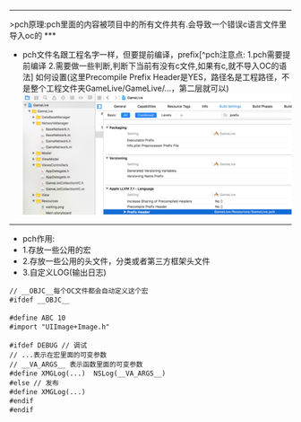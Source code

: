 <hr>
>pch原理:pch里面的内容被项目中的所有文件共有.会导致一个错误c语言文件里导入oc的
***

- pch文件名跟工程名字一样，但要提前编译，prefix[^pch注意点: 1.pch需要提前编译  2.需要做一些判断,判断下当前有没有c文件,如果有c,就不导入OC的语法]
如何设置(这里Precompile Prefix Header是YES，路径名是工程路径，不是整个工程文件夹GameLive/GameLive/...，第二层就可以)
![](/assets/pch文件文件路径设置生效.png)
***
- pch作用:
 - 1.存放一些公用的宏
 - 2.存放一些公用的头文件，分类或者第三方框架头文件  
 - 3.自定义LOG(输出日志)
 
```
// __OBJC__每个OC文件都会自动定义这个宏
#ifdef __OBJC__

#define ABC 10
#import "UIImage+Image.h"

#ifdef DEBUG // 调试
// ...表示在宏里面的可变参数
// __VA_ARGS__ 表示函数里面的可变参数
#define XMGLog(...)  NSLog(__VA_ARGS__)
#else // 发布
#define XMGLog(...)
#endif
#endif
```


